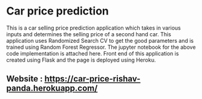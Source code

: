 # Car price prediction

This is a car selling price prediction application which takes in various inputs and determines the selling price of a second hand car. This application uses Randomized Search CV to get the good parameters and is trained using Random Forest Regressor. The jupyter notebook for the above code implementation is attached here. Front end of this application is created using Flask and the page is deployed using Heroku.

## Website : https://car-price-rishav-panda.herokuapp.com/
